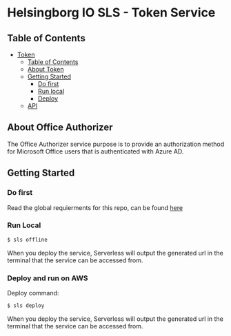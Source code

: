 <!-- HEADS UP! To avoid retyping too much info. Do a search and replace with your text editor for the following:
helsingborg-io-sls-api, Token -->

# Helsingborg IO SLS - Token Service


## Table of Contents
- [Token](#Token)
  - [Table of Contents](#table-of-contents)
  - [About Token](#about-token)
  - [Getting Started](#getting-started)
    - [Do first](#do-first)
    - [Run local](#run-local)
    - [Deploy](#deploy-and-run-on-aws)
  - [API](#api)



## About Office Authorizer

The Office Authorizer service purpose is to provide an authorization method for Microsoft Office users that is authenticated with
Azure AD.

## Getting Started


### Do first
Read the global requierments for this repo, can be found [here](https://github.com/helsingborg-stad/helsingborg-io-sls-api/blob/dev/README.md)


### Run Local

```bash
$ sls offline
```

When you deploy the service, Serverless will output the generated url in the terminal that the service can be accessed from.

### Deploy and run on AWS

Deploy command:

```bash
$ sls deploy
```

When you deploy the service, Serverless will output the generated url in the terminal that the service can be accessed from.

